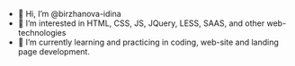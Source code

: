 - 👋 Hi, I’m @birzhanova-idina
- 👀 I’m interested in HTML, CSS, JS, JQuery, LESS, SAAS, and other web-technologies
- 🌱 I’m currently learning and practicing in coding, web-site and landing page development.
 
<!---
birzhanova-idina/portfolio is a ✨ special ✨ repository because its `README.md` (this file) appears on your GitHub profile.
You can click the Preview link to take a look at your changes.
--->
